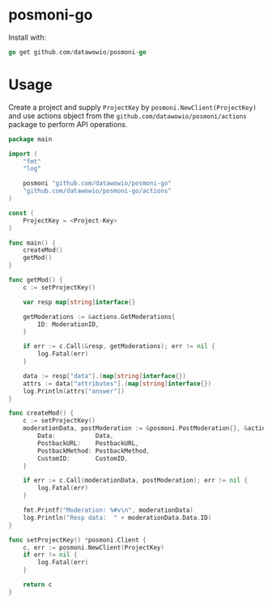 # posmoni-go

Install with:

```go
go get github.com/datawowio/posmoni-go
```

# Usage

Create a project and supply `ProjectKey` by `posmoni.NewClient(ProjectKey)` and use actions object from the
`github.com/datawowio/posmoni/actions` package to perform API operations.

```go
package main

import (
	"fmt"
	"log"

	posmoni "github.com/datawowio/posmoni-go"
	"github.com/datawowio/posmoni-go/actions"
)

const (
	ProjectKey = <Project-Key>
)

func main() {
	createMod()
	getMod()
}

func getMod() {
	c := setProjectKey()

	var resp map[string]interface{}

	getModerations := &actions.GetModerations{
		ID: ModerationID,
	}

	if err := c.Call(&resp, getModerations); err != nil {
		log.Fatal(err)
	}

	data := resp["data"].(map[string]interface{})
	attrs := data["attributes"].(map[string]interface{})
	log.Println(attrs["answer"])
}

func createMod() {
	c := setProjectKey()
	moderationData, postModeration := &posmoni.PostModeration{}, &actions.PostModeration{
		Data:           Data,
		PostbackURL:    PostbackURL,
		PostbackMethod: PostbackMethod,
		CustomID:       CustomID,
	}

	if err := c.Call(moderationData, postModeration); err != nil {
		log.Fatal(err)
	}

	fmt.Printf("Moderation: %#v\n", moderationData)
	log.Println("Resp data:  " + moderationData.Data.ID)
}

func setProjectKey() *posmoni.Client {
	c, err := posmoni.NewClient(ProjectKey)
	if err != nil {
		log.Fatal(err)
	}

	return c
}
```
